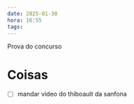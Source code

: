 ```yaml
---
date: 2025-01-30
hora: 16:55
tags:
---
```

Prova do concurso



# Coisas
- [ ] mandar video do thiboault da sanfona 
